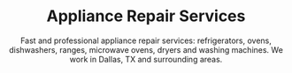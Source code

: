 ---
layout: index
keyword: Appliance Repair Services
title: Appliance Repair Services
subtitle: "Fast and professional appliance repair services: refrigerators, ovens, dishwashers, ranges, microwave ovens, dryers and washing machines. We work in Dallas, TX and surrounding areas."
---